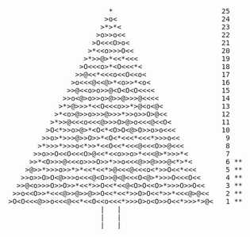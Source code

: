 <pre>                        *                          25
                       &gt;o&lt;                         24
                      &gt;*&gt;*&lt;                        23
                     &gt;o&gt;&gt;o&lt;&lt;                       22
                    &gt;O&lt;&lt;&lt;O&gt;o&lt;                      21
                   &gt;*&lt;&lt;o&gt;&gt;&gt;O&lt;&lt;                     20
                  &gt;*&gt;&gt;@&gt;*&lt;&lt;*&lt;&lt;&lt;                    19
                 &gt;O&lt;&lt;&lt;o&gt;*&lt;O&lt;&lt;&lt;*&lt;                   18
                &gt;&gt;@&lt;&lt;*&lt;&lt;&lt;o&lt;&lt;O&lt;&lt;o&lt;                  17
               &gt;o&lt;&lt;&lt;@&lt;&lt;@&gt;*&lt;o&gt;&gt;*&lt;o&lt;                 16
              &gt;&gt;@&lt;&lt;o&gt;o&gt;&gt;@&lt;O&lt;O&lt;O&lt;&lt;&lt;&lt;                15
             &gt;&gt;o&lt;@&gt;o&gt;&gt;o&gt;@&gt;&gt;@&gt;&gt;&gt;@&lt;&lt;&lt;&lt;               14
            &gt;*&gt;@&gt;&gt;&gt;*&lt;&lt;O&lt;&lt;&lt;o&gt;&gt;*&gt;@&lt;o&lt;@&lt;              13
           &gt;*&lt;o&gt;@&gt;&gt;o&gt;&gt;&gt;@&gt;&gt;&gt;*&gt;&gt;o&gt;&gt;O&gt;@&lt;&lt;             12
          &gt;*&gt;&gt;@&lt;&lt;&lt;o&lt;&lt;&lt;@&gt;&gt;&gt;O&gt;@&gt;o&lt;&lt;&lt;@&lt;&lt;O&lt;            11
         &gt;O&lt;*&gt;&gt;o&gt;@&gt;*&lt;O&lt;*&lt;O&gt;O&lt;@&gt;O&gt;&gt;o&gt;o&lt;&lt;&lt;           10
        &gt;&gt;o&gt;*&gt;&gt;&gt;@&gt;&gt;O&gt;&gt;*&lt;O&lt;*&lt;&lt;&lt;*&lt;&lt;&lt;*&gt;&gt;&gt;o&lt;&lt;           9
       &gt;*&gt;&gt;&gt;*&gt;&gt;&gt;o&lt;*&gt;&gt;*&lt;&lt;O&lt;&lt;*&lt;&lt;&lt;@&lt;&lt;&lt;O&gt;&gt;@&lt;&lt;&lt;          8
      &gt;&gt;o&gt;&gt;O&lt;&lt;O&lt;&lt;&lt;O&gt;@&lt;&lt;*&lt;&lt;o&gt;&gt;o&gt;*&lt;&lt;&lt;@&gt;*&gt;&gt;&gt;*&lt;         7
     &gt;&gt;*&lt;O&gt;&gt;&gt;@&lt;&lt;&lt;o&gt;&gt;&gt;O&gt;&gt;*&gt;&gt;o&lt;&lt;&lt;@&gt;&gt;@&gt;&gt;&gt;@&lt;*&gt;*&lt;        6 **
    &gt;@&gt;&gt;*&gt;&gt;&gt;o&gt;&gt;*&gt;*&lt;&lt;*&lt;&lt;*&gt;@&lt;&lt;&lt;@&lt;&lt;&lt;o&lt;*&gt;&gt;O&lt;&lt;*&lt;&lt;&lt;       5 **
   &gt;&gt;o&gt;&gt;O&gt;O&lt;@&gt;&gt;&gt;o&lt;&lt;&lt;@&lt;O&gt;&gt;@&lt;@&lt;&lt;&lt;O&lt;@&gt;*&gt;&gt;&gt;O&lt;&lt;&lt;O&lt;&lt;      4 **
  &gt;&gt;@&lt;o&gt;&gt;&gt;O&gt;&gt;O&gt;&gt;*&lt;&lt;*&gt;&gt;O&lt;&lt;*&lt;&lt;@&lt;O&gt;O&lt;&lt;O&gt;*&gt;&gt;&gt;O&gt;&gt;O&lt;&lt;     3 **
 &gt;&gt;o&lt;&lt;O&gt;&gt;*&lt;&lt;&lt;@&gt;&gt;@&gt;&gt;@&gt;&gt;O&lt;&lt;*&lt;&lt;*&gt;&gt;O&gt;O&lt;&lt;*&gt;&gt;*&lt;&lt;&lt;@&gt;@&lt;&lt;    2 **
&gt;O&lt;O&lt;&lt;&lt;@&gt;&gt;o&lt;&lt;&lt;@&lt;&lt;*&lt;&lt;O&lt;&lt;o&lt;&lt;&lt;*&gt;&gt;&gt;O&gt;o&lt;O&gt;&gt;O&lt;&lt;*&gt;&gt;&gt;*&gt;@&lt;   1 **
                      |   |                             
                      |   |                             
           _  _ __ ___|___|___ __ _  _
</pre>
